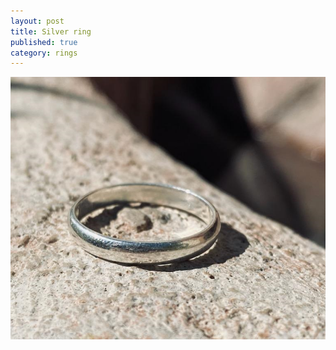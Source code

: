 ```yaml
---
layout: post
title: Silver ring
published: true
category: rings
---
```

![halfround_silver_8.jpg](/images/jewelry/rings/halfround_silver_8.jpg)
